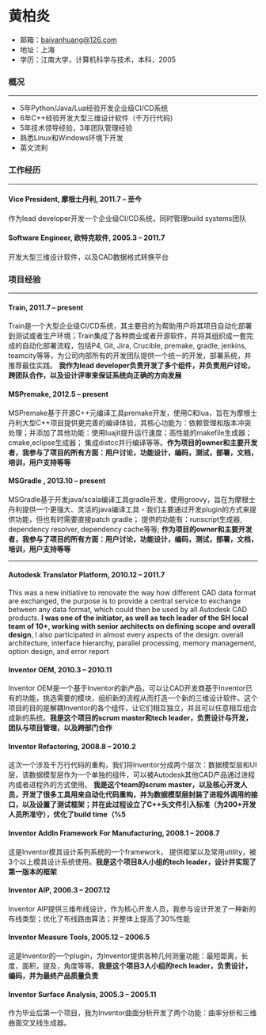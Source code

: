 # 黄柏炎
* 邮箱：baiyanhuang@126.com
* 地址：上海
* 学历：江南大学，计算机科学与技术，本科，2005

### 概况
---
* 5年Python/Java/Lua经验开发企业级CI/CD系统
* 6年C++经验开发大型三维设计软件（千万行代码)
* 5年技术领导经验，3年团队管理经验
* 熟悉Linux和Windows环境下开发
* 英文流利

### 工作经历
---
#### Vice President, 摩根士丹利, 2011.7 – 至今
作为lead developer开发一个企业级CI/CD系统，同时管理build systems团队

#### Software Engineer, 欧特克软件, 2005.3 – 2011.7
开发大型三维设计软件，以及CAD数据格式转换平台

### 项目经验
---
#### Train, 2011.7 – present
Train是一个大型企业级CI/CD系统，其主要目的为帮助用户将其项目自动化部署到测试或者生产环境；Train集成了各种商业或者开源软件，并将其组织成一套完成的自动化部署流程，包括P4, Git, Jira, Crucible, premake, gradle, jenkins, teamcity等等，为公司内部所有的开发团队提供一个统一的开发，部署系统，并推荐最佳实践。 **我作为lead developer负责开发了多个组件，并负责用户讨论，跨团队合作，以及设计评审来保证系统向正确的方向发展**

#### MSPremake, 2012.5 – present
MSPremake基于开源C++元编译工具premake开发，使用C和lua，旨在为摩根士丹利大型C++项目提供更完善的编译体验，其核心功能为：依赖管理和版本冲突处理；并添加了其他功能：使用luajit提升运行速度；高性能的makefile生成器；cmake,eclipse生成器； 集成distcc并行编译等等。**作为项目的owner和主要开发者，我参与了项目的所有方面：用户讨论，功能设计，编码，测试，部署，文档，培训，用户支持等等**

#### MSGradle , 2013.10 – present
MSGradle基于开发java/scala编译工具gradle开发，使用groovy，旨在为摩根士丹利提供一个更强大、灵活的java编译工具 - 我们主要通过开发plugin的方式来提供功能，但也有时需要直接patch gradle； 提供的功能有：runscript生成器, dependency resolver, dependency cache等等; **作为项目的owner和主要开发者，我参与了项目的所有方面：用户讨论，功能设计，编码，测试，部署，文档，培训，用户支持等等**

---

#### Autodesk Translator Platform, 2010.12 – 2011.7
This was a new initiative to renovate the way how different CAD data format are exchanged, the purpose is to provide a central service to exchange between any data format, which could then be used by all Autodesk CAD products. **I was one of the initiator, as well as tech leader of the SH local team of 10+, working with senior architects on defining scope and overall design**, I also participated in almost every aspects of the design: overall architecture, interface hierarchy, parallel processing, memory management, option design, and error report

#### Inventor OEM, 2010.3 – 2010.11
Inventor OEM是一个基于Inventor的新产品，可以让CAD开发商基于Inventor已有的功能，挑选需要的模块，组织新的流程从而打造一个新的三维设计软件。这个项目的目的是解耦Inventor的各个组件，让它们相互独立，并且可以任意相互组合成新的系统。**我是这个项目的scrum master和tech leader，负责设计与开发，团队与项目管理，以及跨部门合作**

#### Inventor Refactoring, 2008.8 – 2010.2 
这次一个涉及千万行代码的重构，我们将Inventor分成两个层次：数据模型层和UI层，该数据模型层作为一个单独的组件，可以被Autodesk其他CAD产品通过进程内或者进程外的方式使用。 **我是这个team的scrum master，以及核心开发人员，开发了很多工具用来自动化代码重构，并为数据模型层封装了进程外调用的接口，以及设置了测试框架；并在此过程设立了C++头文件引入标准（为200+开发人员所准守），优化了build time（%5**

#### Inventor AddIn Framework For Manufacturing, 2008.1 – 2008.7
这是Inventor模具设计系列系统的一个framework， 提供框架以及常用utility，被3个以上模具设计系统使用。**我是这个项目8人小组的tech leader，设计并实现了第一版本的框架**

#### Inventor AIP, 2006.3 – 2007.12
Inventor AIP提供三维布线设计，作为核心开发人员，我参与设计开发了一种新的布线类型；优化了布线路由算法；并整体上提高了30%性能

#### Inventor Measure Tools, 2005.12 – 2006.5
这是Inventor的一个plugin，为Inventor提供各种几何测量功能：最短距离，长度，面积，提及，角度等等。**我是这个项目3人小组的tech leader，负责设计，编码，并为最终产品质量负责**

#### Inventor Surface Analysis, 2005.3 – 2005.11
作为毕业后第一个项目，我为Inventor曲面分析开发了两个功能：曲率分析和三维曲面交叉线生成器。
